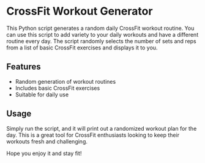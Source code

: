# CrossFit Workout Generator

This Python script generates a random daily CrossFit workout routine. You can use this script to add variety to your daily workouts and have a different routine every day. The script randomly selects the number of sets and reps from a list of basic CrossFit exercises and displays it to you.

## Features
- Random generation of workout routines
- Includes basic CrossFit exercises
- Suitable for daily use

## Usage
Simply run the script, and it will print out a randomized workout plan for the day. This is a great tool for CrossFit enthusiasts looking to keep their workouts fresh and challenging.

Hope you enjoy it and stay fit!
